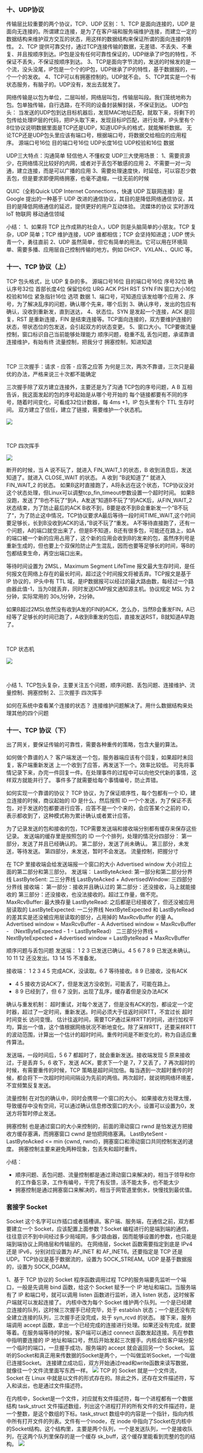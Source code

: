 

### 十、UDP协议

传输层比较重要的两个协议，TCP、UDP
区别：
1、TCP 是面向连接的，UDP 是面向无连接的。所谓建立连接，是为了在客户端和服务端维护连接，而建立一定的数据结构来维护双方交互的状态，用这样的数据结构来保证所谓的面向连接的特性。
2、TCP 提供可靠交付，通过TCP连接传输的数据，无差错、不丢失、不重复、并且按顺序到达。IP包是没有任何可靠性保证的，UDP继承了IP包的特性，不保证不丢失，不保证按顺序到达。
3、TCP是面向字节流的，发送的时候发的是一个流，没头没尾，IP包是一个个的IP包，UDP继承了IP的特性，基于数据报的，一个一个的发收。
4、TCP可以有拥塞控制的。UDP就不会。
5、TCP其实是一个有状态服务，有脑子的。UDP没有，发出去就发了。

网络传输是以包为单位，二层叫帧，网络层叫包，传输层叫段。我们笼统地称为包。包单独传输，自行选路，在不同的设备封装解封装，不保证到达。
UDP包头：
当发送的UDP包到达目标机器后，发现MAC地址匹配，就取下来，将剩下的包传给处理IP层的代码，把IP头取下来，发现目标IP匹配，进行处理，IP头里有个8位协议说明数据里面是TCP还是UDP，知道UDP头的格式，就能解析数据。
无论TCP还是UDP包头里应该有端口号，根据端口号，将数据交给相应的应用程序。
源端口号16位  目的端口号16位  UDP长度16位  UDP校验和16位  数据

UDP三大特点：沟通简单 轻信他人 不懂权变
UDP三大使用场景：
1、需要资源少，在网络情况比较好的内网，或者对于丢包不敏感的应用
2、不需要一对一沟通，建立连接，而是可以广播的应用
3、需要处理速度快，时延低，可以容忍少数丢包，但是要求即便网络拥塞，也毫不退缩，一往无前的时候

QUIC（全称Quick UDP Internet Connections，快速 UDP 互联网连接）是 Google 提出的一种基于 UDP 改进的通信协议，其目的是降低网络通信协议，其目的是降低网络通信的延迟，提供更好的用户互动体验。
流媒体的协议
实时游戏
IoT 物联网
移动通信领域

小结：
1、如果将 TCP 比作成熟的社会人，UDP 则是头脑简单的小朋友。TCP 复杂，UDP 简单；TCP 维护连接，UDP 谁都相信；TCP 会坚持知进退；UDP 愣头青一个，勇往直前
2、UDP 虽然简单，但它有简单的用法。它可以用在环境简单、需要多播、应用层自己控制传输的地方。例如 DHCP、VXLAN、、QUIC 等。



### 十一、TCP 协议（上）

TCP 包头格式，比 UDP 复杂的多。
源端口号16位  目的端口号16位  序号32位  确认序号32位  首部长度4位  保留位6位
URG ACK PSH RST SYN FIN   窗口大小16位  校验和16位 紧急指针16位 选项 数据
1、端口号，可知道应该发给哪个应用
2、序号，为了解决乱序的问题，确认哪个先来，哪个后到
3、确认序号，发出的包应有确认，没收到重新发，直到送达，
4、状态位。SYN 是发起一个连接，ACK 是回复，RST 是重新连接，FIN 是结束连接等。TCP面向连接的，双方要维护连接的状态，带状态位的包发送，会引起双方的状态变更。
5、窗口大小。TCP要做流量控制，窗口标识自己当前能够处理能力
顺序问题，稳重不乱
丢包问题，承诺靠谱
连接维护，有始有终
流量控制，把我分寸
拥塞控制，知进知退


<br>

TCP 三次握手：请求 - 应答 - 应答之应答
为何是三次，两次不靠谱，三次只是最优的办法，严格来说三十次都不能确定

三次握手除了双方建立连接外，主要还是为了沟通 TCP包的序号问题，A B 互相告诉，我这面发起的包的序号起始是从哪个号开始的
每个链接都要有不同的序号，随着时间变化，可看成32位计数器，每 4ms +1，IP 包头里有个 TTL 生存时间。
双方建立了信任，建立了链接，需要维护一个状态机。

![](https://github.com/MA806P/ComputerScienceNotes/blob/master/ComputerNetwork/Images/5-Transfer-Connect.jpg)

<br>

TCP 四次挥手

![](https://github.com/MA806P/ComputerScienceNotes/blob/master/ComputerNetwork/Images/5-Transfer-Disconnect.jpg)

断开的时候，当 A 说不玩了，就进入 FIN_WAIT_1 的状态，B 收到消息后，发送知道了。就进入 CLOSE_WAIT 的状态。
A 收到 ”B说知道了“ 就进入 FIN_WAIT_2 的状态。
如果B这时直接跑了，A将永远在这个状态，TCP协议没对这个状态处理，但Linux可以调整tcp_fin_timeout参数设置一个超时时间。
如果B没跑，发送了”B也不玩了“到A，A发送”知道B不玩了“的ACK后，从FIN_WAIT_2状态结束，为了防止最后的ACK B收不到，B要是收不到B会重新发一个”B不玩了“，为了防止这中情况，TCP协议要求A最后等待一段时间TIME_WAIT,这个时间要足够长，长到B没收到ACK的话，”B说不玩了“重发。
A不等待直接跑了，还有一个问题，A的端口就空出来了，但是B不知道，B还有很多包，可能还在路上，如A的端口被一个新的应用占用了，这个新的应用会收到B的发来的包，虽然序列号是重新生成的，但也要上个双保险防止产生混乱，因而也要等足够长的时间，等B的包都结束生命，再空出端口出来。

等待时间设置为 2MSL，Maximum Segment LifeTime 报文最大生存时间，是任何报文在网络上存在的最长时间，超过这个时间报文将被丢弃。TCP报文是基于 IP 协议的，IP头中有 TTL 域，是IP数据报可以经过的最大路由数，每经过一个路由器此值-1，当为0就丢弃，同时发送ICMP报文通知源主机。协议规定 MSL 为 2分钟，实际常用的 30s,1分钟，2分钟。

如果B超过2MSL依然没有收到A发的FIN的ACK，怎么办，当然B会重发FIN，A已经等了足够长的时间已跑了，A收到B重发的包后，直接发送RST，B就知道A早跑了。

<br>

TCP 状态机

![](https://github.com/MA806P/ComputerScienceNotes/blob/master/ComputerNetwork/Images/5-Transfer-status.jpg)

<br>

小结
1、TCP包头复杂，主要关注五个问题，顺序问题、丢包问题、连接维护、流量控制、拥塞控制
2、三次握手  四次挥手

如何在系统中查看某个连接的状态？
连接维护问题解决了。用什么数据结构来处理其他的四个问题




### 十一、TCP 协议（下）
出了网关，要保证传输的可靠性，需要各种重传的策略，包含大量的算法。

如何做个靠谱的人？
客户端发送一个包，服务器端应该有个回复，如果超时未回复，客户端重新发送
上一个收到了应答，再发送下一个。效率比较低。
可先将事情记录下来，办完一件回复一件。在处理事件的过程中可以向他交代新的事情，这样双方就能并行了。
事件多了就需要给每个事情编号，防止弄错。

如何实现一个靠谱的协议？
TCP 协议，为了保证顺序性，每个包都有一个 ID，建立连接的时候，商议起始的 ID 是什么，然后按照 ID 一个个发送，为了保证不丢包，对于发送的包都要进行应答，应答不是一个个来的，会应答某个之前的 ID，表示都收到了，这种模式称为累计确认或者累计应答。

为了记录发送的包和接收的包，TCP需要发送端和接收端分别都有缓存来保存这些记录。
发送端的缓存里是按照包的 ID 一个个排列，处理的情况分四部分：
第一部分，发送了并且已经确认的。
第二部分，发送了尚未确认。
第三部分，未发送，等待发送。
第四部分，未发送，暂时不会发送。
流量控制，把握分寸

在 TCP 里接收端会给发送端报一个窗口的大小 Advertised window 大小对应上面的第二部分和第三部分。
发送端：
LastByteAcked: 第一部分和第二部分分界线
LastByteSent: 二三分界线
LastByteAcked + AdvertisedWindow: 三四部分分界线
接收端：
第一部分：接收并且确认过的
第二部分：还没接收，马上就能接收的
第三部分：还没接收，也没法接收的。超过工作量，做不完。
MaxRcvBuffer: 最大换存量
LastByteRead: 之后都是已经接收了，但还没被应用层读取的
LastByteExpected: 一二分界线
NextByteExpected 和 LastByteRead 的差其实是还没被应用层读取的部分，占用掉的 MaxRcvBuffer 的量 A。
Advertised window = MaxRcvBuffer - A
Advertised window = MaxRcvBuffer - （NextByteExpected - 1 - LastByteRead）
二三部分分界线 = NextByteExpected + Advertised window = LastByteRead + MaxRcvBuffer



顺序问题与丢包问题
发送端：
1 2 3 已发送已确认。4 5 6 7 8 9 已发送未确认。10 11 12 还没发出。13 14 15 不准备发。

接收端：
1 2 3 4 5 完成ACK，没读取。6 7 等待接收。8 9 已接收，没有ACK

* 4 5 接收方说ACK了，但是发送方没收到，可能丢了，可能在路上。
* 8 9 已经到了，但 6 7 没到，出现了乱序，缓存着但是没办法ACK

确认与重发机制：
超时重试，对每个发送了，但是没有ACK的包，都设定一个定时器，超过了一定时间，重新发送。时间必须大于往返时间RTT，不宜过长 超时时间变长 访问变慢。
估计往返时间，需要TCP通过采样RTT的时间，进行加权平均，算出一个值，这个值根据网络状况不断地变化。除了采样RTT，还要采样RTT的波动范围，计算出一个估计的超时时间。重传时间是不断变化的，称为自适应重传算法。

发送端，一段时间后，5 6 7 都超时了，就会重新发送。接收端发现 5 原来接收过，于是丢弃 5，6 收下，发送 ACK，要求下一个是 7，7 又丢了，7 再次超时的时候，有需要重传的时候，TCP 策略是超时间加倍。每当遇到一次超时重传的时候，都会将下一次超时时间间隔设为先前的两倍。两次超时，就说明网络环境差，不宜频繁反复发送。



流量控制
在对包的确认中，同时会携带一个窗口的大小。
如果接收方处理太慢，导致缓存中没有空间，可以通过确认信息修改窗口的大小，设置可以设置为0，发送方将暂时停止发送。

拥塞控制
也是通过窗口的大小来控制的，前面的滑动窗口 rwnd 是怕发送方把接收方缓存塞满，而拥塞窗口 cwnd 是怕把网络塞满。
LastByteSent - LastByteAcked <= min {cwnd, rwnd}，拥塞窗口和滑动窗口共同控制发送的速度。
拥塞控制主要来避免两种现象，包丢失和超时重传。


小结：
* 顺序问题、丢包问题、流量控制都是通过滑动窗口来解决的，相当于领导和你的工作备忘录，工作有编号，干完了有反馈，活不能太多，也不能太少
* 拥塞控制是通过拥塞窗口来解决的，相当于网管道里倒水，快慢找到最优值。





### 套接字 Socket
Socket 这个名字可以作插口或者插槽讲。客户端、服务端，在通信之前，双方都要建立一个 Socket，应该配置上面参数？Socket 编程进行的是端到端的通信，往往意识不到中间经过多少局域网，多少路由器，因而能够设置的参数，也只能是端到端协议上网络层和传输层的。
在网络层，Socket 函数需要指定到底是 IPv4 还是 IPv6，分别对应设置为 AF_INET 和 AF_INET6。还要指定是 TCP 还是 UDP。TCP协议是基于数据流的，设置为 SOCK_STREAM。UDP 是基于数据报的，设置为 SOCK_DGAM。

1、基于 TCP 协议的 Socket 程序函数调用过程
TCP的服务端要先监听一个端口，一般是先调用 bind 函数，给这个 Socket 赋予一个 IP 地址和端口。当服务端有了 IP 和端口号，就可以调用 listen 函数进行监听，进入 listen 状态，这时候客户端就可以发起连接了。
内核中改为每个 Socket 维护两个队列。一个是已经建立连接的队列，这时候三次握手已经完毕，处于 establish 状态；一个是还没有完全建立连接的队列，三次握手还没完成，处于 syn_rcvd 的状态。
接下来，服务端调用 accept 函数，拿出一个已经完成的连接进行处理。如果还没有完成，就要等着。在服务端等待的时候，客户端可以通过 connect 函数发起连接。先在参数中指明要连接的 IP 地址和端口号，然后开始发起三次握手。内核会给客户端分配一个临时的端口，一旦握手成功，服务端的 accept 就会返回另一个 Socket。
监听的Socket和真正用来传数据的Socket是两个，一个叫做监听Socket，一个叫做已连接Socket。
连接建立成功后，双方开始通过read和write函数来读写数据，就像往一个文件流里面写东西一样。
![](https://github.com/MA806P/ComputerScienceNotes/blob/master/ComputerNetwork/Images/5-Transfer-Socket-Connect.jpg)
TCP 的 Socket 就是一个文件流，Socket 在 Linux 中就是以文件的形式存在的。除此之外，还存在文件描述符，写入和读出，也是通过文件描述符。

在内核中，Socket是一个文件，对应就有文件描述符，每一个进程都有一个数据结构 task_struct 文件描述数组，列出这个进程打开的所有文件的文件描述符，是一个整数，是这个数组的下标。task_struct 数组中的内容是一个指针，指向内核中所有打开文件的列表。文件有一个inode，在 inode 中指向了Socket在内核中的Socket结构。这个结构里，主要是两个队列，一个是发送队列，一个是接收队列，在这两个队列里保存的是一个缓存 sk_buff，这个缓存里能看到完整的包的结构。
![](https://github.com/MA806P/ComputerScienceNotes/blob/master/ComputerNetwork/Images/5-Transfer-Socket-FileNode.jpg)






